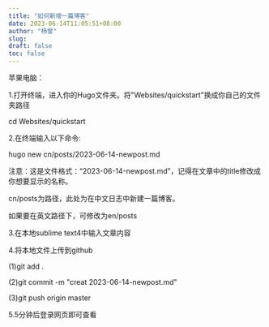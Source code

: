 ```yaml
---
title: "如何新增一篇博客"
date: 2023-06-14T11:05:51+08:00
author: "杨曾"
slug:
draft: false
toc: false
---
```

苹果电脑：

1.打开终端，进入你的Hugo文件夹。将"Websites/quickstart"换成你自己的文件夹路径

cd Websites/quickstart

2.在终端输入以下命令:

hugo new cn/posts/2023-06-14-newpost.md

注意：这是文件格式：“2023-06-14-newpost.md”，记得在文章中的title修改成你想要显示的名称。

cn/posts为路径，此处为在中文日志中新建一篇博客。

如果要在英文路径下，可修改为en/posts

3.在本地sublime text4中输入文章内容

4.将本地文件上传到github

(1)git add .

(2)git commit -m "creat 2023-06-14-newpost.md"

(3)git push origin master

5.5分钟后登录网页即可查看

